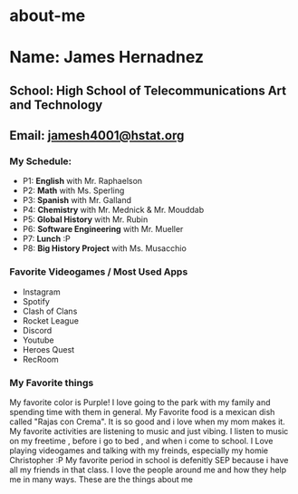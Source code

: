 # about-me
# Name: James Hernadnez
## School: High School of Telecommunications Art and Technology
## Email: jamesh4001@hstat.org
### My Schedule:
- P1: **English** with Mr. Raphaelson
- P2: **Math** with Ms. Sperling
- P3: **Spanish** with Mr. Galland
- P4: **Chemistry** with Mr. Mednick & Mr. Mouddab
- P5: **Global History** with Mr. Rubin
- P6: **Software Engineering** with Mr. Mueller
- P7: **Lunch** :P
- P8: **Big History Project** with Ms. Musacchio

### Favorite Videogames / Most Used Apps
- Instagram
- Spotify
- Clash of Clans
- Rocket League
- Discord
- Youtube
- Heroes Quest
- RecRoom

### My Favorite things
My favorite color is Purple! I love going to the park with my family and spending time with them in general. My Favorite food is a mexican dish called "Rajas con Crema". It is so good and i love when my mom makes it. My favorite activities are listening to music and just vibing. I listen to music on my freetime , before i go to bed , and when i come to school. I Love playing videogames and talking with my freinds, especially my homie Christopher :P My favorite period in school is defenitly SEP because i have all my friends in that class. I love the people around me and how they help me in many ways. These are the things about me

